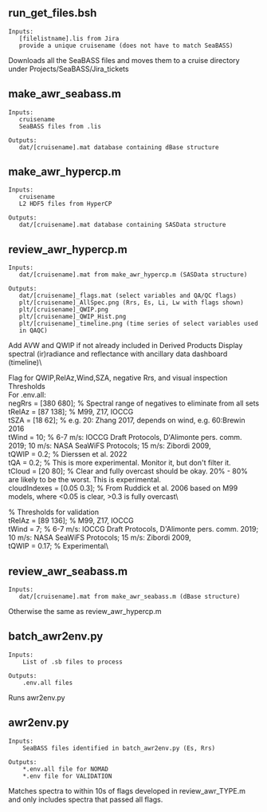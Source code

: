 ## run_get_files.bsh
    Inputs:
       [filelistname].lis from Jira
       provide a unique cruisename (does not have to match SeaBASS)

   Downloads all the SeaBASS files and moves them to a cruise directory
   under Projects/SeaBASS/Jira_tickets

## make_awr_seabass.m
    Inputs:
       cruisename
       SeaBASS files from .lis

    Outputs:
       dat/[cruisename].mat database containing dBase structure

## make_awr_hypercp.m
    Inputs:
       cruisename
       L2 HDF5 files from HyperCP

    Outputs:
       dat/[cruisename].mat database containing SASData structure

## review_awr_hypercp.m
    Inputs:
       dat/[cruisename].mat from make_awr_hypercp.m (SASData structure)

    Outputs:
       dat/[cruisename]_flags.mat (select variables and QA/QC flags)
       plt/[cruisename]_AllSpec.png (Rrs, Es, Li, Lw with flags shown)
       plt/[cruisename]_QWIP.png
       plt/[cruisename]_QWIP_Hist.png
       plt/[cruisename]_timeline.png (time series of select variables used
       in QAQC)

 Add AVW and QWIP if not already included in Derived Products
 Display spectral (ir)radiance and reflectance with ancillary data
 dashboard (timeline)\

 Flag for QWIP,RelAz,Wind,SZA, negative Rrs, and visual inspection\
 Thresholds\
 For .env.all:\
 negRrs = [380 680]; % Spectral range of negatives to eliminate from all sets\
 tRelAz = [87 138]; % M99, Z17, IOCCG\
 tSZA = [18 62]; % e.g. 20: Zhang 2017, depends on wind, e.g. 60:Brewin 2016\
 tWind = 10; %  6-7 m/s: IOCCG Draft Protocols, D'Alimonte pers. comm. 2019; 10 m/s: NASA SeaWiFS Protocols; 15 m/s: Zibordi 2009,\
 tQWIP = 0.2; % Dierssen et al. 2022\
 tQA = 0.2; % This is more experimental. Monitor it, but don't filter it.\
 tCloud = [20 80]; % Clear and fully overcast should be okay. 20% - 80% are likely to be the worst. This is experimental.\
 cloudIndexes = [0.05 0.3]; % From Ruddick et al. 2006 based on M99 models, where <0.05 is clear, >0.3 is fully overcast\

% Thresholds for validation\
tRelAz = [89 136]; % M99, Z17, IOCCG\
tWind = 7; %  6-7 m/s: IOCCG Draft Protocols, D'Alimonte pers. comm. 2019; 10 m/s: NASA SeaWiFS Protocols; 15 m/s: Zibordi 2009,\
tQWIP = 0.17; % Experimental\

## review_awr_seabass.m
    Inputs:
       dat/[cruisename].mat from make_awr_seabass.m (dBase structure)

   Otherwise the same as review_awr_hypercp.m

## batch_awr2env.py
    Inputs:
        List of .sb files to process

    Outputs:
        .env.all files
Runs awr2env.py

## awr2env.py
    Inputs:
        SeaBASS files identified in batch_awr2env.py (Es, Rrs)

    Outputs:
        *.env.all file for NOMAD
        *.env file for VALIDATION
Matches spectra to within 10s of flags developed in review_awr_TYPE.m and only includes spectra that passed all flags.


